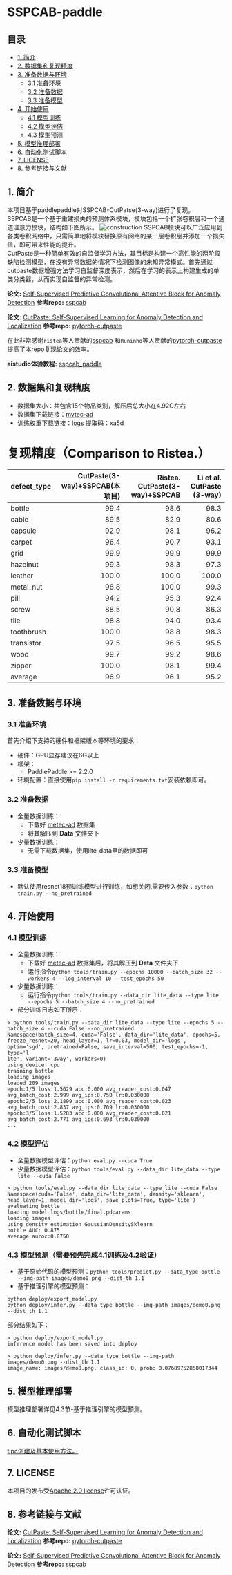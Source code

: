 # SSPCAB-paddle

## 目录

- [1. 简介]()
- [2. 数据集和复现精度]()
- [3. 准备数据与环境]()
    - [3.1 准备环境]()
    - [3.2 准备数据]()
    - [3.3 准备模型]()
- [4. 开始使用]()
    - [4.1 模型训练]()
    - [4.2 模型评估]()
    - [4.3 模型预测]()
- [5. 模型推理部署]()
- [6. 自动化测试脚本]()
- [7. LICENSE]()
- [8. 参考链接与文献]()

## 1. 简介
本项目基于paddlepaddle对SSPCAB-CutPatse(3-way)进行了复现。  
SSPCAB是一个基于重建损失的预测体系模块，模块包括一个扩张卷积层和一个通道注意力模块，结构如下图所示。
![construction](images/sspcab.png)
SSPCAB模块可以广泛应用到各类卷积网络中，只需简单地将模块替换原有网络的某一层卷积层并添加一个损失值，即可带来性能的提升。  
CutPaste是一种简单有效的自监督学习方法，其目标是构建一个高性能的两阶段缺陷检测模型，在没有异常数据的情况下检测图像的未知异常模式。首先通过cutpaste数据增强方法学习自监督深度表示，然后在学习的表示上构建生成的单类分类器，从而实现自监督的异常检测。

**论文:** [Self-Supervised Predictive Convolutional Attentive Block for Anomaly Detection](https://arxiv.org/pdf/2111.09099.pdf)
**参考repo:** [sspcab](https://github.com/ristea/sspcab)

**论文:** [CutPaste: Self-Supervised Learning for Anomaly Detection and Localization](https://https://arxiv.org/pdf/2111.09099.pdf)
**参考repo:** [pytorch-cutpaste](https://github.com/Runinho/pytorch-cutpaste)

在此非常感谢`ristea`等人贡献的[sspcab](https://github.com/ristea/sspcab) 和`Runinho`等人贡献的[pytorch-cutpaste](https://github.com/Runinho/pytorch-cutpaste) 提高了本repo复现论文的效率。

**aistudio体验教程:** [sspcab_paddle](https://aistudio.baidu.com/aistudio/projectdetail/4390409)


## 2. 数据集和复现精度

- 数据集大小：共包含15个物品类别，解压后总大小在4.92G左右
- 数据集下载链接：[mvtec-ad](https://www.mvtec.com/company/research/datasets/mvtec-ad/)
- 训练权重下载链接：[logs](https://pan.baidu.com/s/1yKPp8gxZV8_s-OcvOsICiw ) 提取码：xa5d
# 复现精度（Comparison to Ristea.）
| defect_type   |   CutPaste(3-way)+SSPCAB(本项目) |  Ristea. CutPaste(3-way)+SSPCAB | Li et al. CutPaste (3-way) |
|:--------------|--------------------:|-------------------:|-----------------------------:|
| bottle        |                99.4 |               98.6 |                         98.3 |
| cable         |                89.5 |               82.9 |                         80.6 |
| capsule       |                92.9 |               98.1 |                         96.2 |
| carpet        |                96.4 |               90.7 |                         93.1 |
| grid          |                99.9 |               99.9 |                         99.9 |
| hazelnut      |                99.3 |               98.3 |                         97.3 |
| leather       |               100.0 |              100.0 |                        100.0 |
| metal_nut     |                98.8 |              100.0 |                         99.3 |
| pill          |                94.2 |               95.3 |                         92.4 |
| screw         |                88.5 |               90.8 |                         86.3 |
| tile          |                98.8 |               94.0 |                         93.4 |
| toothbrush    |               100.0 |               98.8 |                         98.3 |
| transistor    |                97.5 |               96.5 |                         95.5 |
| wood          |                99.7 |               99.2 |                         98.6 |
| zipper        |               100.0 |               98.1 |                         99.4 |
| average       |                96.9 |               96.1 |                         95.2 |


## 3. 准备数据与环境


### 3.1 准备环境

首先介绍下支持的硬件和框架版本等环境的要求：

- 硬件：GPU显存建议在6G以上
- 框架：
  - PaddlePaddle >= 2.2.0
- 环境配置：直接使用`pip install -r requirements.txt`安装依赖即可。

### 3.2 准备数据

- 全量数据训练：
  - 下载好 [metec-ad](https://www.mvtec.com/company/research/datasets/mvtec-ad/) 数据集
  - 将其解压到 **Data** 文件夹下
- 少量数据训练：
  - 无需下载数据集，使用lite_data里的数据即可


### 3.3 准备模型

- 默认使用resnet18预训练模型进行训练，如想关闭,需要传入参数：`python train.py --no_pretrained`

## 4. 开始使用


### 4.1 模型训练

- 全量数据训练：
  - 下载好 [metec-ad](https://www.mvtec.com/company/research/datasets/mvtec-ad/) 数据集后，将其解压到 **Data** 文件夹下
  - 运行指令`python tools/train.py --epochs 10000 --batch_size 32 --workers 4 --log_interval 10 --test_epochs 50`
- 少量数据训练：
  - 运行指令`python tools/train.py --data_dir lite_data --type lite --epochs 5 --batch_size 4 --no_pretrained`
- 部分训练日志如下所示：
```
> python tools/train.py --data_dir lite_data --type lite --epochs 5 --batch_size 4 --cuda False --no_pretrained
Namespace(batch_size=4, cuda='False', data_dir='lite_data', epochs=5, freeze_resnet=20, head_layer=1, lr=0.03, model_dir='logs', optim='sgd', pretrained=False, save_interval=500, test_epochs=-1, type='l
ite', variant='3way', workers=0)
using device: cpu
training bottle
loading images
loaded 209 images
epoch:1/5 loss:1.5029 acc:0.000 avg_reader_cost:0.047 avg_batch_cost:2.999 avg_ips:0.750 lr:0.030000
epoch:2/5 loss:2.1899 acc:0.000 avg_reader_cost:0.023 avg_batch_cost:2.837 avg_ips:0.709 lr:0.030000
epoch:3/5 loss:1.5283 acc:0.000 avg_reader_cost:0.021 avg_batch_cost:2.771 avg_ips:0.693 lr:0.030000
...
``` 


### 4.2 模型评估

- 全量数据模型评估：`python eval.py --cuda True`
- 少量数据模型评估：`python tools/eval.py --data_dir lite_data --type lite --cuda False`
```
> python tools/eval.py --data_dir lite_data --type lite --cuda False
Namespace(cuda='False', data_dir='lite_data', density='sklearn', head_layer=1, model_dir='logs', save_plots=True, type='lite')
evaluating bottle
loading model logs/bottle/final.pdparams
loading images
using density estimation GaussianDensitySklearn
bottle AUC: 0.875
average auroc:0.8750
``` 

### 4.3 模型预测（需要预先完成4.1训练及4.2验证）

- 基于原始代码的模型预测：`python tools/predict.py --data_type bottle --img-path images/demo0.png --dist_th 1.1`
- 基于推理引擎的模型预测：
```
python deploy/export_model.py
python deploy/infer.py --data_type bottle --img-path images/demo0.png --dist_th 1.1
```
部分结果如下：
```
> python deploy/export_model.py
inference model has been saved into deploy

> python deploy/infer.py --data_type bottle --img-path images/demo0.png --dist_th 1.1
image_name: images/demo0.png, class_id: 0, prob: 0.07689752858017344
``` 


## 5. 模型推理部署

模型推理部署详见4.3节-基于推理引擎的模型预测。


## 6. 自动化测试脚本

[tipc创建及基本使用方法。](https://github.com/PaddlePaddle/models/blob/release/2.2/tutorials/tipc/train_infer_python/test_train_infer_python.md)


## 7. LICENSE

本项目的发布受[Apache 2.0 license](./LICENSE)许可认证。

## 8. 参考链接与文献
**论文:** [CutPaste: Self-Supervised Learning for Anomaly Detection and Localization](https://https://arxiv.org/pdf/2111.09099.pdf)
**参考repo:** [pytorch-cutpaste](https://github.com/Runinho/pytorch-cutpaste)

**论文:** [Self-Supervised Predictive Convolutional Attentive Block for Anomaly Detection](https://arxiv.org/pdf/2111.09099.pdf)
**参考repo:** [sspcab](https://github.com/ristea/sspcab)
